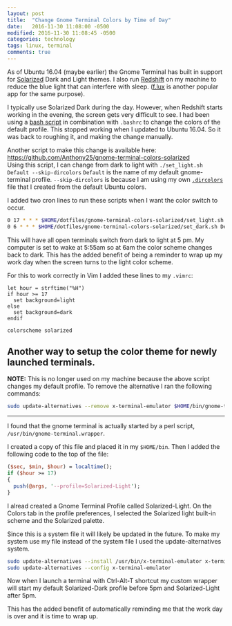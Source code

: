 ```yaml
---
layout: post
title:  "Change Gnome Terminal Colors by Time of Day"
date:   2016-11-30 11:08:00 -0500
modified: 2016-11-30 11:08:45 -0500
categories: technology
tags: linux, terminal
comments: true
---
```


As of Ubuntu 16.04 (maybe earlier) the Gnome Terminal has built in support for [Solarized][1] Dark and Light themes.  I also run [Redshift][2] on my machine to reduce the blue light that can interfere with sleep. ([f.lux][3] is another popular app for the same purpose).

I typically use Solarized Dark during the day.  However, when Redshift starts working in the evening, the screen gets very difficult to see.  I had been using a [bash script][4] in combination with ``.bashrc`` to change the colors of the default profile.  This stopped working when I updated to Ubuntu 16.04.  So it was back to roughing it, and making the change manually.

Another script to make this change is available here: https://github.com/Anthony25/gnome-terminal-colors-solarized  
Using this script, I can change from dark to light with `./set_light.sh Default --skip-dircolors`  `Default` is the name of my default gnome-terminal profile. `--skip-dircolors` is because I am using my own [`.dircolors`][6] file that I created from the default Ubuntu colors.

I added two cron lines to run these scripts when I want the color switch to occur.

```bash
0 17 * * * $HOME/dotfiles/gnome-terminal-colors-solarized/set_light.sh Default --skip-dircolors
0 6 * * * $HOME/dotfiles/gnome-terminal-colors-solarized/set_dark.sh Default --skip-dircolors
```

This will have all open terminals switch from dark to light at 5 pm.  My computer is set to wake at 5:55am so at 6am the color scheme changes back to dark.  This has the added benefit of being a reminder to wrap up my work day when the screen turns to the light color scheme.

For this to work correctly in Vim I added these lines to my `.vimrc`:

```vim
let hour = strftime("%H")
if hour >= 17
  set background=light
else
  set background=dark
endif

colorscheme solarized
```


## Another way to setup the color theme for newly launched terminals.

**NOTE:** This is no longer used on my machine because the above script changes my default profile.  To remove the alternative I ran the following commands:

```bash
sudo update-alternatives --remove x-terminal-emulator $HOME/bin/gnome-terminal-wrapper
```

___


I found that the gnome terminal is actually started by a perl script, ``/usr/bin/gnome-terminal.wrapper``.

I created a copy of this file and placed it in my ``$HOME/bin``.  Then I added the following code to the top of the file:

~~~perl
($sec, $min, $hour) = localtime();
if ($hour >= 17)
{
  push(@args, '--profile=Solarized-Light');
}
~~~

I alread created a Gnome Terminal Profile called Solarized-Light. On the Colors tab in the profile preferences, I selected the Solarized light built-in scheme and the Solarized palette.

Since this is a system file it will likely be updated in the future.  To make my system use my file instead of the system file I used the update-alternatives system.

~~~bash
sudo update-alternatives --install /usr/bin/x-terminal-emulator x-terminal-emulator $HOME/bin/gnome-terminal.wrapper 10
sudo update-alternatives --config x-terminal-emulator
~~~


Now when I launch a terminal with Ctrl-Alt-T shortcut my custom wrapper will start my default Solarized-Dark profile before 5pm and Solarized-Light after 5pm.

This has the added benefit of automatically reminding me that the work day is over and it is time to wrap up.  

[1]: http://ethanschoonover.com/solarized
[2]: http://jonls.dk/redshift/
[3]: https://justgetflux.com/
[4]: https://gist.github.com/codeforkjeff/1397104#file-solarize-sh
[5]: https://github.com/seebi/dircolors-solarized
[6]: https://github.com/AntoniosHadji/dotfiles/blob/master/dircolors
